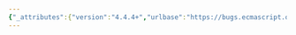 ```yaml
---
{"_attributes":{"version":"4.4.4+","urlbase":"https://bugs.ecmascript.org/","maintainer":"dherman@mozilla.com"},"bug":{"bug_id":1585,"creation_ts":"2013-07-16 08:18:00 -0700","short_desc":"Should parseInt handle octal and binary integer literals","delta_ts":"2015-07-10 08:35:05 -0700","product":"Draft for 6th Edition","component":"technical issue","version":"Rev 19: September 27, 2013 Draft","rep_platform":"All","op_sys":"All","bug_status":"RESOLVED","resolution":"WONTFIX","priority":"Normal","bug_severity":"enhancement","everconfirmed":true,"reporter":{"uid":"arv","name":"Erik Arvidsson"},"assigned_to":{"uid":"allen","name":"Allen Wirfs-Brock"},"cc":["claude.pache","erik.arvidsson","mathias","waldron.rick"],"long_desc":[{"commentid":4535,"comment_count":0,"who":{"uid":"arv","name":"Erik Arvidsson"},"bug_when":"2013-07-16 08:18:56 -0700","thetext":"Currently parseInt handles 0x as Hex. Should it handle 0b as binary? and 0o as octal?"},{"commentid":5900,"comment_count":1,"who":{"uid":"waldron.rick","name":"Rick Waldron"},"bug_when":"2013-10-13 08:43:28 -0700","thetext":"I was about to file this and found the dup, so bumping the revision number"},{"commentid":7636,"comment_count":2,"who":{"uid":"mathias","name":"Mathias Bynens"},"bug_when":"2014-04-09 15:54:16 -0700","thetext":"WONTFIX as per April 9 TC39 meeting.\n\nIt’s a compatibility risk — both `parseInt('0b11')` and `parseInt('0o42')` return `0` in ES5. Use `Number('0b11')` and `Number('0o42')` instead."}]}}
---
```

